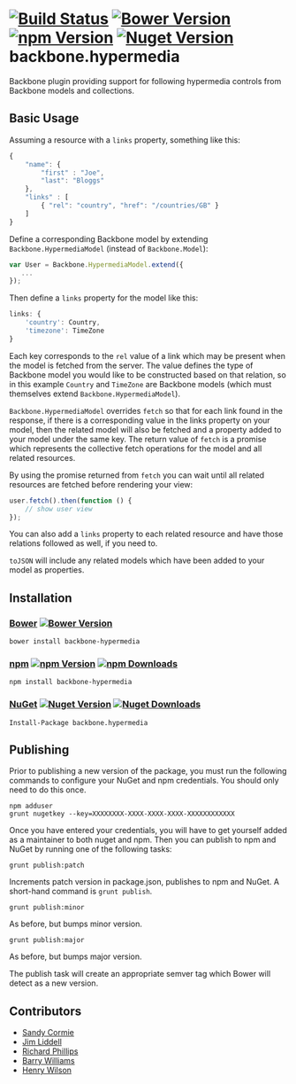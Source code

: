 [![Build Status](http://img.shields.io/travis/linn/backbone.hypermedia/master.svg?style=flat)](https://travis-ci.org/linn/backbone.hypermedia)
[![Bower Version](http://img.shields.io/bower/v/backbone-hypermedia.svg?style=flat)](http://bower.io/search/?q=backbone-hypermedia)
[![npm Version](http://img.shields.io/npm/v/backbone-hypermedia.svg?style=flat)](https://www.npmjs.org/package/backbone-hypermedia)
[![Nuget Version](http://img.shields.io/nuget/v/backbone.hypermedia.svg?style=flat)](https://www.nuget.org/packages/backbone.hypermedia/)
backbone.hypermedia
===================

Backbone plugin providing support for following hypermedia controls from Backbone models and collections.

## Basic Usage

Assuming a resource with a `links` property, something like this:

```javascript
{
	"name": {
		"first" : "Joe",
		"last": "Bloggs"
    },
    "links" : [
    	{ "rel": "country", "href": "/countries/GB" }
    ]
}
```

Define a corresponding Backbone model by extending `Backbone.HypermediaModel` (instead of `Backbone.Model`):

```javascript
var User = Backbone.HypermediaModel.extend({
   ...
});
```

Then define a `links` property for the model like this:

```javascript
links: {
	'country': Country,
	'timezone': TimeZone
}
```

Each key corresponds to the `rel` value of a link which may be present when the model is fetched from the server. The value defines the type of Backbone model you would like to be constructed based on that relation, so in this example `Country` and `TimeZone` are Backbone models (which must themselves extend `Backbone.HypermediaModel`).

`Backbone.HypermediaModel` overrides `fetch` so that for each link found in the response, if there is a corresponding value in the links property on your model, then the related model will also be fetched and a property added to your model under the same key. The return value of `fetch` is a promise which represents the collective fetch operations for the model and all related resources.

By using the promise returned from `fetch` you can wait until all related resources are fetched before rendering your view:

```javascript
user.fetch().then(function () {
	// show user view
});
```

You can also add a `links` property to each related resource and have those relations followed as well, if you need to.

`toJSON` will include any related models which have been added to your model as properties.

## Installation
### [Bower](http://bower.io/search/?q=backbone-hypermedia) [![Bower Version](http://img.shields.io/bower/v/backbone-hypermedia.svg?style=flat)](http://bower.io/search/?q=backbone-hypermedia)
```
bower install backbone-hypermedia
```

### [npm](https://www.npmjs.org/package/backbone-hypermedia) [![npm Version](http://img.shields.io/npm/v/backbone-hypermedia.svg?style=flat)](https://www.npmjs.org/package/backbone-hypermedia) [![npm Downloads](http://img.shields.io/npm/dm/backbone-hypermedia.svg?style=flat)](https://www.npmjs.org/package/backbone-hypermedia)
```
npm install backbone-hypermedia
```

### [NuGet](https://www.nuget.org/packages/backbone.hypermedia/) [![Nuget Version](http://img.shields.io/nuget/v/backbone.hypermedia.svg?style=flat)](https://www.nuget.org/packages/backbone.hypermedia/) [![Nuget Downloads](http://img.shields.io/nuget/dt/backbone.hypermedia.svg?style=flat)](https://www.nuget.org/packages/backbone.hypermedia/)

```
Install-Package backbone.hypermedia
```

## Publishing
Prior to publishing a new version of the package, you must run the following commands to configure your NuGet and npm credentials. You should only need to do this once.
```
npm adduser
grunt nugetkey --key=XXXXXXXX-XXXX-XXXX-XXXX-XXXXXXXXXXXX
```
Once you have entered your credentials, you will have to get yourself added as a maintainer to both nuget and npm. Then you can publish to npm and NuGet by running one of the following tasks:
 ```
grunt publish:patch
```
Increments patch version in package.json, publishes to npm and NuGet. A short-hand command is `grunt publish`.
```
grunt publish:minor
```
As before, but bumps minor version.
```
grunt publish:major
```
As before, but bumps major version.

The publish task will create an appropriate semver tag which Bower will detect as a new version.

## Contributors
 - [Sandy Cormie](https://github.com/mr-sandy)
 - [Jim Liddell](https://github.com/liddellj)
 - [Richard Phillips](https://github.com/richardiphillips)
 - [Barry Williams](https://github.com/bazwilliams)
 - [Henry Wilson](https://twitter.com/henryfcwilson)
